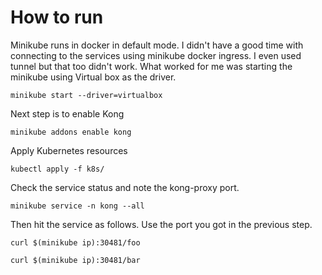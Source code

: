 # How to run 


Minikube runs in docker in default mode. I didn't have a good time with connecting to the services using minikube docker ingress. I even used tunnel but that too didn't work. What worked for me was starting the minikube using Virtual box as the driver. 

`minikube start --driver=virtualbox`

Next step is to enable Kong

`minikube addons enable kong`

Apply Kubernetes resources

`kubectl apply -f k8s/`

Check the service status and note the kong-proxy port.

`minikube service -n kong --all`

Then hit the service as follows. Use the port you got in the previous step.

`curl $(minikube ip):30481/foo`

`curl $(minikube ip):30481/bar`



